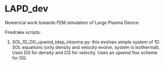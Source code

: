 # LAPD_dev
Numerical work towards FEM simulation of Large Plasma Device

Firedrake scripts:

1. SOL_1D_DG_upwind_tdep_irksome.py: this evolves simple system of 1D SOL equations (only density and velocity evolve, system is isothermal).  Uses DG for density and CG for velocity.  Uses an upwind flux scheme for DG.
